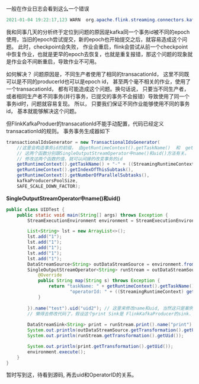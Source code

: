 



一般在作业日志会看到这么一个错误

```java
2021-01-04 19:22:17,123 WARN  org.apache.flink.streaming.connectors.kafka.FlinkKafkaProducer [] - Encountered error org.apache.kafka.common.errors.ProducerFencedException: Producer attempted an operation with an old epoch. Either there is a newer producer with the same transactionalId, or the producer's transaction has been expired by the broker. while recovering transaction KafkaTransactionState [transactionalId=Source: KafkaSource -> Map -> Filter -> Flat Map -> Sink: KafkaSink-7f86b06891c19f1e76c3f65c90ce752b-2, producerId=24019, epoch=735]. Presumably this transaction has been already committed before
```

我和同事几天的分析终于定位到问题的原因是kafka同一个事务id被不同的epoch使用，当旧的epoch尝试提交，新的epoch也开始提交之后，就容易造成这个问题。
此时，checkpoint会失败， 作业会重启，flink会尝试从前一个checkpoint中恢复作业，也就是更早的epoch去恢复，也就是重复报错，那这个问题的现象就是作业会不间断重启，导致作业不可用。

如何解决？
问题原因是，不同生产者使用了相同的transacationId， 这里不同既可以是不同的producerId也可以是epoch id， 甚至两个毫不相关的作业，使用了一个transacationId， 都有可能造成这个问题。换句话说， 只要当不同生产者，或者相同生产者不同事务(并行事务，已提交的事务不会报错）导致使用了同一个事务id时，问题就容易复现。
所以， 只要我们保证不同作业能够使用不同的事务id， 基本就能够解决这个问题。

但FlinkKafkaProduer的transacationId不能手动配置，代码已经定义transacationId的规则。
事务事务生成器如下

```java
transactionalIdsGenerator = new TransactionalIdsGenerator(
    //这里会构造事务id的前缀， 由getRuntimeContext().getTaskName()  和  getRuntimeContext()).getOperatorUniqueID() 来决定。 
    // 这两个函数分别跟SingleOutputStreamOperator中name()和uid()方法有关。 
    // 修改这两个函数的值，就可以间接的改变事务的id
    getRuntimeContext().getTaskName() + "-" + ((StreamingRuntimeContext) getRuntimeContext()).getOperatorUniqueID(),
    getRuntimeContext().getIndexOfThisSubtask(),
    getRuntimeContext().getNumberOfParallelSubtasks(),
    kafkaProducersPoolSize,
    SAFE_SCALE_DOWN_FACTOR);
```

**SingleOutputStreamOperator中name()和uid()**

```java
public class UIDTest {
    public static void main(String[] args) throws Exception {
        StreamExecutionEnvironment environment = StreamExecutionEnvironment.getExecutionEnvironment();

        List<String> lst = new ArrayList<>();
        lst.add("1");
        lst.add("1");
        lst.add("1");
        lst.add("1");
        lst.add("1");
        DataStreamSource<String> outDataStreamSource = environment.fromCollection(lst);
        SingleOutputStreamOperator<String> runStream = outDataStreamSource.map(new RichMapFunction<String, String>() {
            @Override
            public String map(String s) throws Exception {
                return "taskName: " + getRuntimeContext().getTaskName() +
                        "operatorId: " + ((StreamingRuntimeContext) getRuntimeContext()).getOperatorUniqueID();
            }
            
        }).name("test").uid("uid2"); // 这里来修改name和uid, 当然这只是案例， 真正要修改的是FlinkKafkaProder这里Sink的。 
        // 懒得去修改代码了，假设这个print Sink是 FlinkKafkaProducer的sink. 修改name和uid 
        
        DataStreamSink<String> print = runStream.print().name("print").uid("printUId");
        System.out.println(outDataStreamSource.getTransformation().getUid());
        System.out.println(runStream.getTransformation().getUid());

        System.out.println(print.getTransformation().getUid());
        environment.execute();
    }
}
```

暂时写到这，待看到源码, 再去uid和OperatorID的关系。